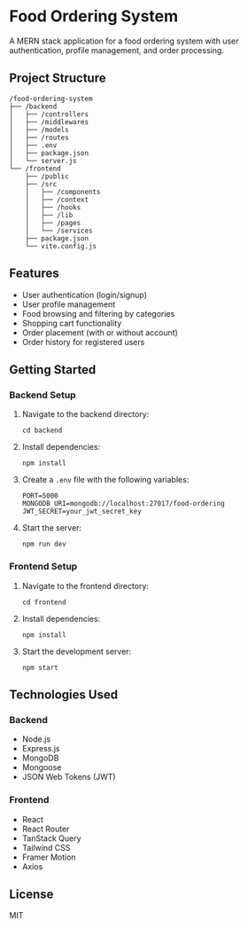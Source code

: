 
# Food Ordering System

A MERN stack application for a food ordering system with user authentication, profile management, and order processing.

## Project Structure

```
/food-ordering-system
├── /backend
│   ├── /controllers
│   ├── /middlewares
│   ├── /models
│   ├── /routes
│   ├── .env
│   ├── package.json
│   └── server.js
└── /frontend
    ├── /public
    ├── /src
    │   ├── /components
    │   ├── /context
    │   ├── /hooks
    │   ├── /lib
    │   ├── /pages
    │   └── /services
    ├── package.json
    └── vite.config.js
```

## Features

- User authentication (login/signup)
- User profile management
- Food browsing and filtering by categories
- Shopping cart functionality
- Order placement (with or without account)
- Order history for registered users

## Getting Started

### Backend Setup

1. Navigate to the backend directory:
   ```
   cd backend
   ```

2. Install dependencies:
   ```
   npm install
   ```

3. Create a `.env` file with the following variables:
   ```
   PORT=5000
   MONGODB_URI=mongodb://localhost:27017/food-ordering
   JWT_SECRET=your_jwt_secret_key
   ```

4. Start the server:
   ```
   npm run dev
   ```

### Frontend Setup

1. Navigate to the frontend directory:
   ```
   cd frontend
   ```

2. Install dependencies:
   ```
   npm install
   ```

3. Start the development server:
   ```
   npm start
   ```

## Technologies Used

### Backend
- Node.js
- Express.js
- MongoDB
- Mongoose
- JSON Web Tokens (JWT)

### Frontend
- React
- React Router
- TanStack Query
- Tailwind CSS
- Framer Motion
- Axios

## License

MIT
